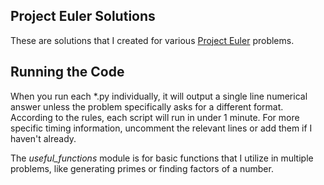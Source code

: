 ## Project Euler Solutions

These are solutions that I created for various [Project Euler](https://projecteuler.net) problems.

## Running the Code

When you run each *.py individually, it will output a single line numerical answer unless the problem specifically asks for a different format. According to the rules, each script will run in under 1 minute. For more specific timing information, uncomment the relevant lines or add them if I haven't already.

The *useful_functions* module is for basic functions that I utilize in multiple problems, like generating primes or finding factors of a number.
